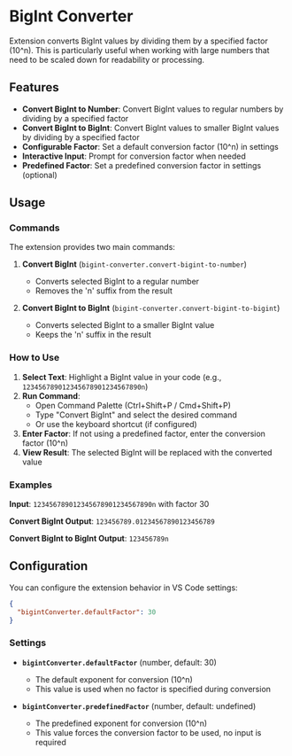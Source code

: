 # BigInt Converter

Extension converts BigInt values by dividing them by a specified factor (10^n). This is particularly useful when working with large numbers that need to be scaled down for readability or processing.

## Features

- **Convert BigInt to Number**: Convert BigInt values to regular numbers by dividing by a specified factor
- **Convert BigInt to BigInt**: Convert BigInt values to smaller BigInt values by dividing by a specified factor
- **Configurable Factor**: Set a default conversion factor (10^n) in settings
- **Interactive Input**: Prompt for conversion factor when needed
- **Predefined Factor**: Set a predefined conversion factor in settings (optional)

## Usage

### Commands

The extension provides two main commands:

1. **Convert BigInt** (`bigint-converter.convert-bigint-to-number`)

   - Converts selected BigInt to a regular number
   - Removes the 'n' suffix from the result

2. **Convert BigInt to BigInt** (`bigint-converter.convert-bigint-to-bigint`)
   - Converts selected BigInt to a smaller BigInt value
   - Keeps the 'n' suffix in the result

### How to Use

1. **Select Text**: Highlight a BigInt value in your code (e.g., `123456789012345678901234567890n`)
2. **Run Command**:
   - Open Command Palette (Ctrl+Shift+P / Cmd+Shift+P)
   - Type "Convert BigInt" and select the desired command
   - Or use the keyboard shortcut (if configured)
3. **Enter Factor**: If not using a predefined factor, enter the conversion factor (10^n)
4. **View Result**: The selected BigInt will be replaced with the converted value

### Examples

**Input**: `123456789012345678901234567890n` with factor 30

**Convert BigInt Output**: `123456789.01234567890123456789`

**Convert BigInt to BigInt Output**: `123456789n`

## Configuration

You can configure the extension behavior in VS Code settings:

```json
{
  "bigintConverter.defaultFactor": 30
}
```

### Settings

- **`bigintConverter.defaultFactor`** (number, default: 30)

  - The default exponent for conversion (10^n)
  - This value is used when no factor is specified during conversion

- **`bigintConverter.predefinedFactor`** (number, default: undefined)
  - The predefined exponent for conversion (10^n)
  - This value forces the conversion factor to be used, no input is required
